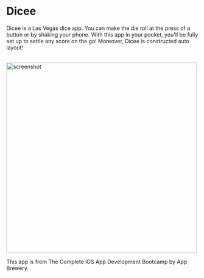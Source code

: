 # Dicee

Dicee is a Las Vegas dice app. You can make the die roll at the press of a button or by shaking your phone. With this app in your pocket, you'll be fully set up to settle any score on the go!
Moreover, Dicee is constructed auto layout!

<br />

<img height="500" alt="screenshot" src="https://user-images.githubusercontent.com/39920490/79582019-2c39e500-8106-11ea-8c12-df06ac29cfce.png">


<br />

This app is from The Complete iOS App Development Bootcamp by App Brewery.